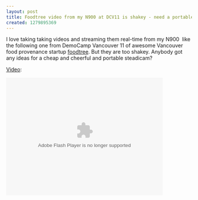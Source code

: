 ```yaml
---
layout: post
title: Foodtree video from my N900 at DCV11 is shakey - need a portable steadicam
created: 1279895369
---
```

<p>I love taking taking videos and streaming them real-time from my N900 &nbsp;like the following one from DemoCamp Vancouver 11 of awesome Vancouver food provenance startup <a href="http://foodtree.com/">foodtree</a>. But they are too shakey. Anybody got any ideas for a cheap and cheerful and portable steadicam?</p><p><a href="http://qik.com/video/9566640">Video</a>:</p>
<object classid="clsid:d27cdb6e-ae6d-11cf-96b8-444553540000" codebase="http://download.macromedia.com/pub/shockwave/cabs/flash/swflash.cab#version=9,0,115,0" width="425" height="319" id="qikPlayer" align="middle"><param name="allowScriptAccess" value="sameDomain" /><param name="allowFullScreen" value="true" /><param name="movie" value="http://qik.com/swfs/qikPlayer5.swf" /><param name="quality" value="high" /><param name="bgcolor" value="#333333" /><param name="FlashVars" value="streamID=46254c0cce3642839685c43511f7550a&amp;autoplay=false" /><embed src="http://qik.com/swfs/qikPlayer5.swf" quality="high" bgcolor="#333333" width="425" height="319" name="qikPlayer" align="middle" allowScriptAccess="sameDomain" allowFullScreen="true" type="application/x-shockwave-flash" pluginspage="http://www.macromedia.com/go/getflashplayer" FlashVars="streamID=46254c0cce3642839685c43511f7550a&amp;autoplay=false"></embed></object>
